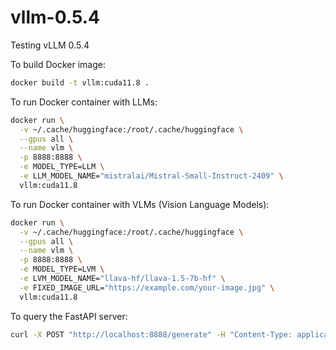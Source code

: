 # vllm-0.5.4
Testing vLLM 0.5.4

To build Docker image:

```sh
docker build -t vllm:cuda11.8 .
```

To run Docker container with LLMs:

```sh
docker run \
  -v ~/.cache/huggingface:/root/.cache/huggingface \
  --gpus all \
  --name vlm \
  -p 8888:8888 \
  -e MODEL_TYPE=LLM \
  -e LLM_MODEL_NAME="mistralai/Mistral-Small-Instruct-2409" \
  vllm:cuda11.8
```

To run Docker container with VLMs (Vision Language Models):

```sh
docker run \
  -v ~/.cache/huggingface:/root/.cache/huggingface \
  --gpus all \
  --name vlm \
  -p 8888:8888 \
  -e MODEL_TYPE=LVM \
  -e LVM_MODEL_NAME="llava-hf/llava-1.5-7b-hf" \
  -e FIXED_IMAGE_URL="https://example.com/your-image.jpg" \
  vllm:cuda11.8

```

To query the FastAPI server:

```sh
curl -X POST "http://localhost:8888/generate" -H "Content-Type: application/json" -d "{\"text\": \"What is the content of this image?\"}" | jq
```
